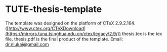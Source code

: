 # TUTE-thesis-template
The template was designed on the platform of CTeX 2.9.2.164. ([http://www.ctex.org/CTeXDownload](https://mirrors.tuna.tsinghua.edu.cn/ctex/legacy/2.9/))
thesis.tex is the tex file.
thesis.pdf is the final product of the template. 
Email: dr.niukai@gmail.com
